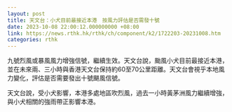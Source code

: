 ```yaml
---
layout: post
title: 天文台：小犬目前最接近本港　按風力評估是否需發十號
date: 2023-10-08 22:00:12.000000000 +08:00
link: https://news.rthk.hk/rthk/ch/component/k2/1722203-20231008.htm
categories: rthk
---
```


九號烈風或暴風風力增強信號，繼續生效。天文台說，颱風小犬目前最接近本港，並在未來兩、三小時與香港天文台保持約60至70公里距離。天文台會視乎本地風力變化，評估是否需要發出十號颶風信號。

天文台說，受小犬影響，本港多處地區吹烈風，過去一小時黃茅洲風力繼續增強，與小犬相關的強雨帶正影響本港。
